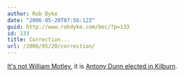 ```yaml
---
author: Rob Dyke
date: "2006-05-20T07:56:12Z"
guid: http://www.robdyke.com/bec/?p=133
id: 133
title: Correction...
url: /2006/05/20/correction/
---
```

[It's not William Motley](http://www.robdyke.com/bec/wp-trackback.php?p=131), it is [Antony Dunn elected in Kilburn](http://www.brent.gov.uk/elections.nsf/342d944cdf339d2080257145005486f5/7ee910cafb83ff7c8025714200544a4a!OpenDocument).